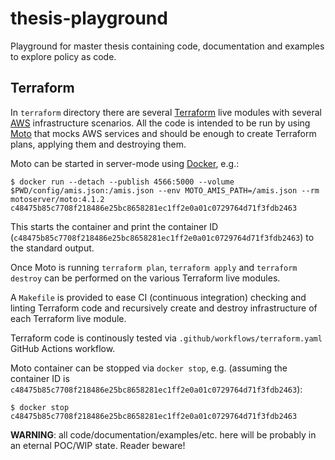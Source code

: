 # thesis-playground

Playground for master thesis containing code, documentation and examples to
explore policy as code.

## Terraform

In `terraform` directory there are several
[Terraform](https://www.terraform.io/) live modules with several
[AWS](https://aws.amazon.com/) infrastructure scenarios. All the code
is intended to be run by using [Moto](https://github.com/spulec/moto)
that mocks AWS services and should be enough to create Terraform plans,
applying them and destroying them.

Moto can be started in server-mode using
[Docker](https://www.docker.com/), e.g.:

```
$ docker run --detach --publish 4566:5000 --volume $PWD/config/amis.json:/amis.json --env MOTO_AMIS_PATH=/amis.json --rm motoserver/moto:4.1.2
c48475b85c7708f218486e25bc8658281ec1ff2e0a01c0729764d71f3fdb2463
```

This starts the container and print the container ID
(`c48475b85c7708f218486e25bc8658281ec1ff2e0a01c0729764d71f3fdb2463`) to
the standard output.

Once Moto is running `terraform plan`, `terraform apply` and
`terraform destroy` can be performed on the various Terraform live
modules.

A `Makefile` is provided to ease CI (continuous integration) checking
and linting Terraform code and recursively create and destroy
infrastructure of each Terraform live module.

Terraform code is continously tested via
`.github/workflows/terraform.yaml` GitHub Actions workflow.

Moto container can be stopped via `docker stop`, e.g. (assuming the
container ID is
`c48475b85c7708f218486e25bc8658281ec1ff2e0a01c0729764d71f3fdb2463`):

```
$ docker stop c48475b85c7708f218486e25bc8658281ec1ff2e0a01c0729764d71f3fdb2463
```

**WARNING**: all code/documentation/examples/etc. here will be probably
in an eternal POC/WIP state. Reader beware!

